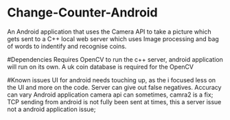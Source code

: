 # Change-Counter-Android

An Android application that uses the Camera API to take a picture which gets sent to a C++ local web server which uses Image processing and bag of words to indentify and recognise coins.

#Dependencies
Requires OpenCV to run the c++ server, android application will run on its own.
A uk coin database is required for the OpenCV

#Known issues
UI for android needs touching up, as the i focused less on the UI and more on the code.
Server can give out false negatives.
Accuracy can vary
Android application camera api can sometimes, camra2 is a fix;
TCP sending from android is not fully been sent at times, this a server issue not a android application issue;

